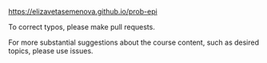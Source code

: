https://elizavetasemenova.github.io/prob-epi

To correct typos, please make pull requests.

For more substantial suggestions about the course content, such as desired topics, please use issues.
